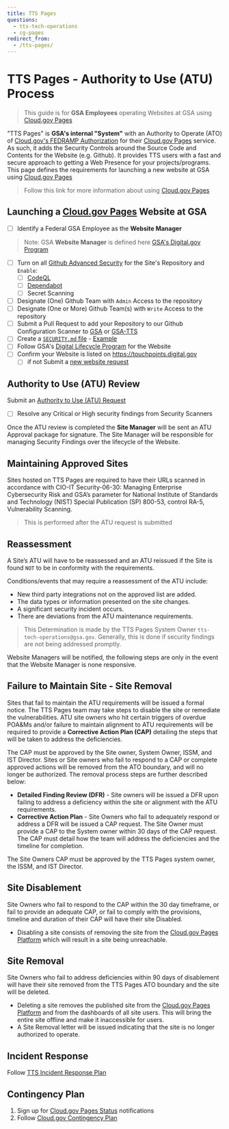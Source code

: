 ```yaml
---
title: TTS Pages
questions:
  - tts-tech-operations
  - cg-pages
redirect_from:
  - /tts-pages/
---
```

# TTS Pages - Authority to Use (ATU) Process

>This guide is for **GSA Employees** operating Websites at GSA using [Cloud.gov Pages](https://pages.cloud.gov)

"TTS Pages" is **GSA's internal "System"** with an Authority to Operate (ATO) of [Cloud.gov's FEDRAMP Authorization](https://marketplace.fedramp.gov/products/F1607067912) for their [Cloud.gov Pages](https://pages.cloud.gov) service. As such, it adds the Security Controls around the Source Code and Contents for the Website (e.g. Github). It provides TTS users with a fast and secure approach to getting a Web Presence for your projects/programs. This page defines the requirements for launching a new website at GSA using [Cloud.gov Pages](https://pages.cloud.gov)

>Follow this link for more information about using [Cloud.gov Pages](tools/pages)

## Launching a [Cloud.gov Pages](http://pages.cloud.gov) Website at GSA

- [ ] Identify a Federal GSA Employee as the **Website Manager**

> Note: GSA **Website Manager** is defined here [GSA's Digital.gov Program](https://digital.gov/2023/03/24/who-is-your-website-manager/) 

- [ ] Turn on all [Github Advanced Security](https://docs.github.com/en/get-started/learning-about-github/about-github-advanced-security) for the Site's Repository and `Enable`:
  - [ ] [CodeQL](https://docs.github.com/en/code-security/code-scanning)
  - [ ] [Dependabot](https://docs.github.com/en/code-security/dependabot/)
  - [ ] Secret Scanning
- [ ] Designate (One) Github Team with `Admin` Access to the repository
- [ ] Designate (One or More) Github Team(s) with `Write` Access to the repository
- [ ] Submit a Pull Request to add your Repository to our Github Configuration Scanner to [GSA](https://github.com/GSA/.allstar/blob/main/allstar.yaml) or [GSA-TTS](https://github.com/GSA-TTS/.allstar/blob/main/allstar.yaml)
- [ ] Create a [`SECURITY.md` file](https://docs.github.com/en/code-security/getting-started/adding-a-security-policy-to-your-repository) - [Example](https://github.com/GSA-TTS/.allstar/blob/main/SECURITY.md)
- [ ] Follow GSA's [Digital Lifecycle Program](https://insite.gsa.gov/employee-resources/communications/websites/strategy-policy-and-standards/digital-lifecycle-program?term=DLP) for the Website
- [ ] Confirm your Website is listed on https://touchpoints.digital.gov
  - [ ] if not Submit a [new website request](https://touchpoints.app.cloud.gov/admin/websites/new)

## Authority to Use (ATU) Review
Submit an [Authority to Use (ATU) Request](https://github.com/GSA-TTS/tts-pages/issues/new?)

- [ ] Resolve any Critical or High security findings from Security Scanners

Once the ATU review is completed the **Site Manager** will be sent an ATU Approval package for signature. The Site Manager will be responsible for managing Security Findings over the lifecycle of the Website.

## Maintaining Approved Sites 
Sites hosted on TTS Pages are required to have their URLs scanned in accordance with CIO-IT Security-06-30: Managing Enterprise Cybersecurity Risk and GSA’s parameter for National Institute of Standards and Technology (NIST) Special Publication (SP) 800-53, control RA-5, Vulnerability Scanning. 

>This is performed after the ATU request is submitted

## Reassessment 
A Site’s ATU will have to be reassessed and an ATU reissued if the Site is found `NOT` to be in conformity with the requirements.

Conditions/events that may require a reassessment of the ATU include:
- New third party integrations not on the approved list are added.
- The data types or information presented on the site changes.
- A significant security incident occurs.
- There are deviations from the ATU maintenance requirements.

>This Determination is made by the TTS Pages System Owner `tts-tech-operations@gsa.gov`. Generally, this is done if security findings are not being addressed promptly.

Website Managers will be notified, the following steps are only in the event that the Website Manager is none responsive.

## Failure to Maintain Site - Site Removal
Sites that fail to maintain the ATU requirements will be issued a formal notice. The TTS Pages team may take steps to disable the site or remediate the vulnerabilities. ATU site owners who hit certain triggers of overdue POA&Ms and/or failure to maintain alignment to ATU requirements will be required to provide a **Corrective Action Plan (CAP)** detailing the steps that will be taken to address the deficiencies. 

The CAP must be approved by the Site owner, System Owner, ISSM, and IST Director. Sites or Site owners who fail to respond to a CAP or complete approved actions will be removed from the ATO boundary, and will no longer be authorized. The removal process steps are further described below: 
- **Detailed Finding Review (DFR)** - Site owners will be issued a DFR upon failing to address a deficiency within the site or alignment with the ATU requirements.
- **Corrective Action Plan** - Site Owners who fail to adequately respond or address a DFR will be issued a CAP request. 
The Site Owner must provide a CAP to the System owner within 30 days of the CAP request. The CAP must detail how the team will address the deficiencies and the timeline for completion.

The Site Owners CAP must be approved by the TTS Pages system owner, the ISSM, and IST Director.

## Site Disablement
Site Owners who fail to respond to the CAP within the 30 day timeframe, or fail to provide an adequate CAP, or fail to comply with the provisions, timeline and duration of their CAP will have their site Disabled.
- Disabling a site consists of removing the site from the [Cloud.gov Pages Platform](https://pages.cloud.gov) which will result in a site being unreachable. 

## Site Removal
Site Owners who fail to address deficiencies within 90 days of disablement will have their site removed from the TTS Pages ATO boundary and the site will be deleted. 
- Deleting a site removes the published site from the [Cloud.gov Pages Platform](https://pages.cloud.gov) and from the dashboards of all site users. This will bring the entire site offline and make it inaccessible for users.
- A Site Removal letter will be issued indicating that the site is no longer authorized to operate. 

## Incident Response
Follow [TTS Incident Response Plan](https://handbook.tts.gsa.gov/general-information-and-resources/tech-policies/security-incidents/)

## Contingency Plan
1. Sign up for [Cloud.gov Pages Status](https://cloudgov.statuspage.io/) notifications
1. Follow [Cloud.gov Contingency Plan](https://cloud.gov/docs/ops/contingency-plan/)
